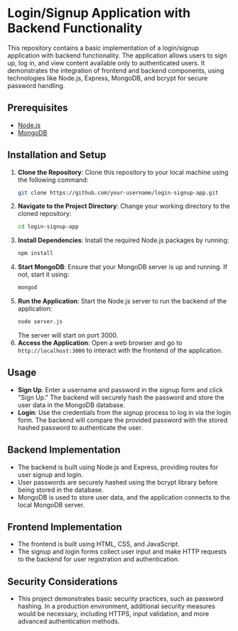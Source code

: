 # Login/Signup Application with Backend Functionality
This repository contains a basic implementation of a login/signup application with backend functionality. The application allows users to sign up, log in, and view content available only to authenticated users. It demonstrates the integration of frontend and backend components, using technologies like Node.js, Express, MongoDB, and bcrypt for secure password handling.
## Prerequisites
- [Node.js](https://nodejs.org/)
- [MongoDB](https://www.mongodb.com/)
## Installation and Setup
1. **Clone the Repository**: Clone this repository to your local machine using the following command:
   ```bash
   git clone https://github.com/your-username/login-signup-app.git
   ```
2. **Navigate to the Project Directory**: Change your working directory to the cloned repository:
   ```bash
   cd login-signup-app
   ```
3. **Install Dependencies**: Install the required Node.js packages by running:
   ```bash
   npm install
   ```
4. **Start MongoDB**: Ensure that your MongoDB server is up and running. If not, start it using:
   ```bash
   mongod
   ```
5. **Run the Application**: Start the Node.js server to run the backend of the application:
   ```bash
   node server.js
   ```
   The server will start on port 3000.
6. **Access the Application**: Open a web browser and go to `http://localhost:3000` to interact with the frontend of the application.
## Usage
- **Sign Up**: Enter a username and password in the signup form and click "Sign Up." The backend will securely hash the password and store the user data in the MongoDB database.
- **Login**: Use the credentials from the signup process to log in via the login form. The backend will compare the provided password with the stored hashed password to authenticate the user.
## Backend Implementation
- The backend is built using Node.js and Express, providing routes for user signup and login.
- User passwords are securely hashed using the bcrypt library before being stored in the database.
- MongoDB is used to store user data, and the application connects to the local MongoDB server.
## Frontend Implementation
- The frontend is built using HTML, CSS, and JavaScript.
- The signup and login forms collect user input and make HTTP requests to the backend for user registration and authentication.
## Security Considerations
- This project demonstrates basic security practices, such as password hashing. In a production environment, additional security measures would be necessary, including HTTPS, input validation, and more advanced authentication methods.

